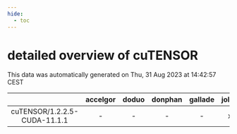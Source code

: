 ```yaml
---
hide:
  - toc
---
```


detailed overview of cuTENSOR
=============================


This data was automatically generated on Thu, 31 Aug 2023 at 14:42:57 CEST  

| |accelgor|doduo|donphan|gallade|joltik|skitty|swalot|victini|
| :---: | :---: | :---: | :---: | :---: | :---: | :---: | :---: | :---: |
|cuTENSOR/1.2.2.5-CUDA-11.1.1|-|-|-|-|x|-|-|-|
